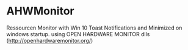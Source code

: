 # AHWMonitor
Ressourcen Monitor with Win 10 Toast Notifications and Minimized on windows startup. using OPEN HARDWARE MONITOR dlls (http://openhardwaremonitor.org/)

